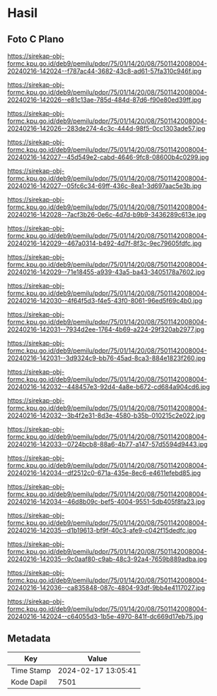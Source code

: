 # Hasil

## Foto C Plano

https://sirekap-obj-formc.kpu.go.id/deb9/pemilu/pdpr/75/01/14/20/08/7501142008004-20240216-142024--f787ac44-3682-43c8-ad61-57fa310c946f.jpg

https://sirekap-obj-formc.kpu.go.id/deb9/pemilu/pdpr/75/01/14/20/08/7501142008004-20240216-142026--e81c13ae-785d-484d-87d6-f90e80ed39ff.jpg

https://sirekap-obj-formc.kpu.go.id/deb9/pemilu/pdpr/75/01/14/20/08/7501142008004-20240216-142026--283de274-4c3c-444d-98f5-0cc1303ade57.jpg

https://sirekap-obj-formc.kpu.go.id/deb9/pemilu/pdpr/75/01/14/20/08/7501142008004-20240216-142027--45d549e2-cabd-4646-9fc8-08600b4c0299.jpg

https://sirekap-obj-formc.kpu.go.id/deb9/pemilu/pdpr/75/01/14/20/08/7501142008004-20240216-142027--05fc6c34-69ff-436c-8ea1-3d697aac5e3b.jpg

https://sirekap-obj-formc.kpu.go.id/deb9/pemilu/pdpr/75/01/14/20/08/7501142008004-20240216-142028--7acf3b26-0e6c-4d7d-b9b9-3436289c613e.jpg

https://sirekap-obj-formc.kpu.go.id/deb9/pemilu/pdpr/75/01/14/20/08/7501142008004-20240216-142029--467a0314-b492-4d7f-8f3c-9ec79605fdfc.jpg

https://sirekap-obj-formc.kpu.go.id/deb9/pemilu/pdpr/75/01/14/20/08/7501142008004-20240216-142029--71e18455-a939-43a5-ba43-3405178a7602.jpg

https://sirekap-obj-formc.kpu.go.id/deb9/pemilu/pdpr/75/01/14/20/08/7501142008004-20240216-142030--4f64f5d3-f4e5-43f0-8061-96ed5f69c4b0.jpg

https://sirekap-obj-formc.kpu.go.id/deb9/pemilu/pdpr/75/01/14/20/08/7501142008004-20240216-142031--7934d2ee-1764-4b69-a224-29f320ab2977.jpg

https://sirekap-obj-formc.kpu.go.id/deb9/pemilu/pdpr/75/01/14/20/08/7501142008004-20240216-142031--3d9324c9-bb76-45ad-8ca3-884e1823f260.jpg

https://sirekap-obj-formc.kpu.go.id/deb9/pemilu/pdpr/75/01/14/20/08/7501142008004-20240216-142032--448457e3-92d4-4a8e-b672-cd684a904cd6.jpg

https://sirekap-obj-formc.kpu.go.id/deb9/pemilu/pdpr/75/01/14/20/08/7501142008004-20240216-142032--3b4f2e31-8d3e-4580-b35b-010215c2e022.jpg

https://sirekap-obj-formc.kpu.go.id/deb9/pemilu/pdpr/75/01/14/20/08/7501142008004-20240216-142033--0724bcb8-88a6-4b77-a147-57d5594d9443.jpg

https://sirekap-obj-formc.kpu.go.id/deb9/pemilu/pdpr/75/01/14/20/08/7501142008004-20240216-142034--df2512c0-671a-435e-8ec6-e4611efebd85.jpg

https://sirekap-obj-formc.kpu.go.id/deb9/pemilu/pdpr/75/01/14/20/08/7501142008004-20240216-142034--46d8b09c-bef5-4004-9551-5db405f8fa23.jpg

https://sirekap-obj-formc.kpu.go.id/deb9/pemilu/pdpr/75/01/14/20/08/7501142008004-20240216-142035--d1b19613-bf9f-40c3-afe9-c042f15dedfc.jpg

https://sirekap-obj-formc.kpu.go.id/deb9/pemilu/pdpr/75/01/14/20/08/7501142008004-20240216-142035--9c0aaf80-c9ab-48c3-92a4-7659b889adba.jpg

https://sirekap-obj-formc.kpu.go.id/deb9/pemilu/pdpr/75/01/14/20/08/7501142008004-20240216-142036--ca835848-087c-4804-93df-9bb4e4117027.jpg

https://sirekap-obj-formc.kpu.go.id/deb9/pemilu/pdpr/75/01/14/20/08/7501142008004-20240216-142024--c64055d3-1b5e-4970-841f-dc669d17eb75.jpg


## Metadata

| Key        | Value               |
| ---------- | ------------------- |
| Time Stamp | 2024-02-17 13:05:41 |
| Kode Dapil | 7501                |



